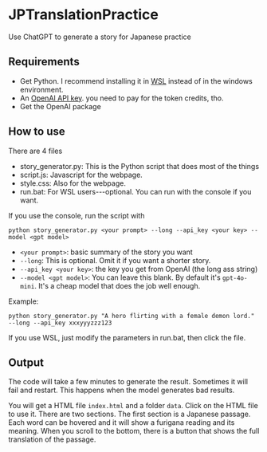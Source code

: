 # JPTranslationPractice
Use ChatGPT to generate a story for Japanese practice

## Requirements
- Get Python. I recommend installing it in [WSL](https://learn.microsoft.com/en-us/windows/wsl/install) instead of in the windows environment.
- An [OpenAI API key](https://platform.openai.com/docs/pricing). you need to pay for the token credits, tho.
- Get the OpenAI package

## How to use
There are 4 files
- story_generator.py: This is the Python script that does most of the things
- script.js: Javascript for the webpage.
- style.css: Also for the webpage.
- run.bat: For WSL users---optional. You can run with the console if you want.

If you use the console, run the script with
```
python story_generator.py <your prompt> --long --api_key <your key> --model <gpt model>
```
- `<your prompt>`: basic summary of the story you want
- `--long`: This is optional. Omit it if you want a shorter story.
- `--api_key <your key>`: the key you get from OpenAI (the long ass string)
- `--model <gpt model>`: You can leave this blank. By default it's `gpt-4o-mini`. It's a cheap model that does the job well enough.

Example:
```
python story_generator.py "A hero flirting with a female demon lord." --long --api_key xxxyyyzzz123
```

If you use WSL, just modify the parameters in run.bat, then click the file.

## Output
The code will take a few minutes to generate the result. Sometimes it will fail and restart. This happens when the model generates bad results.

You will get a HTML file `index.html` and a folder `data`. Click on the HTML file to use it. There are two sections. The first section is a Japanese passage. Each word can be hovered and it will show a furigana reading and its meaning. When you scroll to the bottom, there is a button that shows the full translation of the passage.
